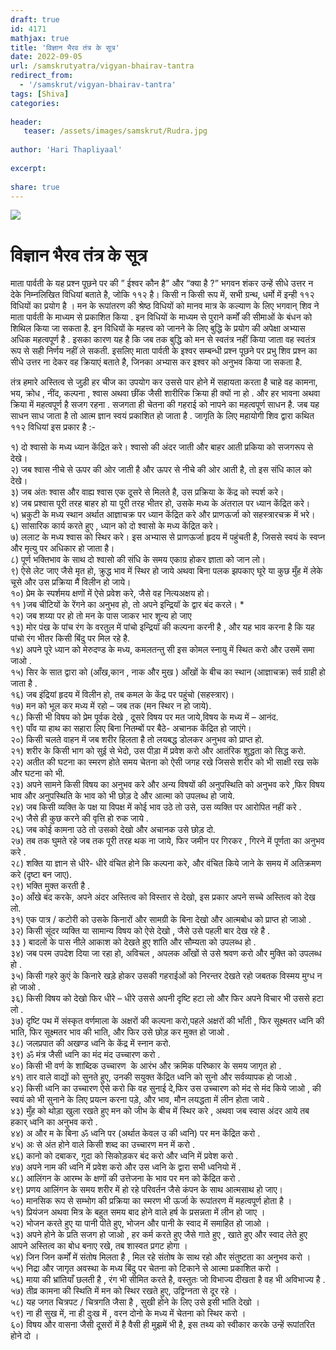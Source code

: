 ```yaml
---    
draft: true
id: 4171    
mathjax: true    
title: 'विज्ञान भैरव तंत्र के सूत्र'    
date: 2022-09-05    
url: /samskrutyatra/vigyan-bhairav-tantra
redirect_from: 
  - '/samskrut/vigyan-bhairav-tantra'
tags: [Shiva]    
categories:    
    
header:    
   teaser: /assets/images/samskrut/Rudra.jpg    
    
author: 'Hari Thapliyaal'    
    
excerpt:    
    
share: true    
---    
```

    
![](/assets/images/samskrut/Rudra.jpg)    
    
# विज्ञान भैरव तंत्र के सूत्र    
    
माता पार्वती के यह प्रश्न पूछने पर की ” ईश्वर कौन है” और “क्या है ?” भगवन शंकर उन्हें सीधे उत्तर न देके निम्नलिखित विधियां बताते है, जोकि ११२ है। किसी न किसी रूप में, सभी ग्रन्थ, धर्मो में इन्ही ११२ विधियों का प्रयोग है । मन के रूपांतरण की श्रेष्ठ विधियों को मानव मात्र के कल्याण के लिए भगवान् शिव ने माता पार्वती के माध्यम से प्रकाशित किया . इन विधियों के माध्यम से पुराने कर्मों की सीमाओं के बंधन को शिथिल किया जा सकता है. इन विधियों के महत्त्व को जानने के लिए बुद्धि के प्रयोग की अपेक्षा अभ्यास अधिक महत्वपूर्ण है . इसका कारण यह है कि जब तक बुद्धि को मन से स्वतंत्र नहीं किया जाता वह स्वतंत्र रूप से सही निर्णय नहीं ले सकती. इसलिए माता पार्वती के इश्वर सम्बन्धी प्रश्न पूछने पर प्रभु शिव प्रश्न का सीधे उत्तर ना देकर वह क्रियाएं बताते है, जिनका अभ्यास कर इश्वर को अनुभव किया जा सकता है.    
    
तंत्र हमारे अस्तित्व से जुड़ी हर चीज का उपयोग कर उससे पार होने में सहायता करता है चाहे वह कामना, भय, क्रोध , नींद, कल्पना , श्वास अथवा छींक जैसी शारीरिक क्रिया ही क्यों ना हो . और हर भावना अथवा क्रिया में महत्वपूर्ण है सजग रहना . सजगता ही चेतना की गहराई को नापने का महत्वपूर्ण साधन है. जब यह साधन साध जाता है तो आत्म ज्ञान स्वयं प्रकाशित हो जाता है . जागृति के लिए महायोगी शिव द्वारा कथित ११२ विधियां इस प्रकार है :-    
    
१) दो श्वासो के मध्य ध्यान केंद्रित करे। श्वासो की अंदर जाती और बाहर आती प्रकिया को सजगरूप से देखे।    
२) जब श्वास नीचे से ऊपर की ओर जाती है और ऊपर से नीचे की ओर आती है, तो इस संधि काल को देखे।    
३) जब अंतः श्वास और वाह्य श्वास एक दूसरे से मिलते है, उस प्रक्रिया के केंद्र को स्पर्श करे।    
४) जब प्रश्वास पूरी तरह बाहर हो या पूरी तरह भीतर हो, उसके मध्य के अंतराल पर ध्यान केंद्रित करे।    
५) भ्रकुटी के मध्य स्थान अर्थात आज्ञाचक्र पर ध्यान केंद्रित करे और प्राणऊर्जा को सहस्त्रारचक्र में भरे।    
६) सांसारिक कार्य करते हुए , ध्यान को दो श्वासो के मध्य केंद्रित करे।    
७) ललाट के मध्य श्वास को स्थिर करे। इस अभ्यास से प्राणऊर्जा हृदय में पहुंचती है, जिससे स्वयं के स्वप्न और मृत्यु पर अधिकार हो जाता है।    
८) पूर्ण भक्तिभाव के साथ दो श्वासो की संधि के समय एकाग्र होकर ज्ञाता को जान लो।    
९) ऐसे लेट जाए जैसे मृत हो, क्रुद्ध भाव में स्थिर हो जाये अथवा बिना पलक झपकाए घूरे या कुछ मुँह में लेके चूसे और उस प्रक्रिया मैं विलीन हो जाये।    
१०) प्रेम के स्पर्शमय क्षणों में ऐसे प्रवेश करे, जैसे वह नित्यअक्षय हो।    
११ )जब चीटियों के रेंगने का अनुभव हो, तो अपने इन्द्रियॉ के द्वार बंद करले। *    
१२) जब शय्या पर हो तो मन के पास जाकर भार शून्य हो जाए    
१३) मोर पंख के पांच रंग के वरतुल में पांचो इन्द्रियॉ की कल्पना करनी है , और यह भाव करना है कि यह पांचो रंग भीतर किसी बिंदु पर मिल रहे है.    
१४) अपने पूरे ध्यान को मेरुदण्ड के मध्य, कमलतन्तु सी इस कोमल स्नायु में स्थित करो और उसमें समा जाओ .    
१५) सिर के सात द्वारा को (आँख,कान , नाक और मुख ) आँखों के बीच का स्थान (आज्ञाचक्र) सर्व ग्राही हो जाता है .    
१६) जब इंद्रियां हृदय में विलीन हो, तब कमल के केंद्र पर पहुंचो (सहस्त्रार)।    
१७) मन को भूल कर मध्य में रहो – जब तक (मन स्थिर न हो जाये).    
१८) किसी भी विषय को प्रेम पूर्वक देखे , दूसरे विषय पर मत जाये,विषय के मध्य में – आनंद.    
१९) पाँव या हाथ का सहारा लिए बिना नितम्बों पर बैठे- अचानक केंद्रित हो जाएंगे।    
२०) किसी चलते वाहन में जब शरीर हिलता है तो लयबद्ध डोलकर अनुभव को प्राप्त हो.    
२१) शरीर के किसी भाग को सुई से भेदो, उस पीड़ा में प्रवेश करो और आतंरिक शुद्धता को सिद्ध करो.    
२२) अतीत की घटना का स्मरण होते समय चेतना को ऐसी जगह रखे जिससे शरीर को भी साक्षी रख सके और घटना को भी.    
२३) अपने सामने किसी विषय का अनुभव करे और अन्य विषयों की अनुपस्थिति को अनुभव करे ,फिर विषय भाव और अनुपस्थिति के भाव को भी छोड़ दे और आत्मा को उपलब्ध हो जाये.    
२४) जब किसी व्यक्ति के पक्ष या विपक्ष में कोई भाव उठे तो उसे, उस व्यक्ति पर आरोपित नहीं करे .    
२५) जैसे ही कुछ करने की वृत्ति हो रुक जाये .    
२६) जब कोई कामना उठे तो उसको देखो और अचानक उसे छोड़ दो.    
२७) तब तक घुमते रहे जब तक पूरी तरह थक ना जाये, फिर जमीन पर गिरकर , गिरने में पूर्णता का अनुभव करे .    
२८) शक्ति या ज्ञान से धीरे- धीरे वंचित होने कि कल्पना करे, और वंचित किये जाने के समय में अतिक्रमण करे (दृष्टा बन जाए).    
२९) भक्ति मुक्त करती है .    
३०) आँखे बंद करके, अपने अंदर अस्तित्व को विस्तार से देखो, इस प्रकार अपने सच्चे अस्तित्व को देख लो.    
३१) एक पात्र / कटोरी को उसके किनारों और सामग्री के बिना देखो और आत्मबोध को प्राप्त हो जाओ .    
३२) किसी सूंदर व्यक्ति या सामान्य विषय को ऐसे देखो , जैसे उसे पहली बार देख रहे है .    
३३ ) बादलों के पास नीले आकाश को देखते हुए शांति और सौम्यता को उपलब्ध हो .    
३४) जब परम उपदेश दिया जा रहा हो, अविचल , अपलक आँखों से उसे श्रवण करो और मुक्ति को उपलब्ध हो .    
३५) किसी गहरे कुएं के किनारे खड़े होकर उसकी गहराईओं को निरन्तर देखते रहो जबतक विस्मय मुग्ध न हो जाओ .    
३६) किसी विषय को देखो फिर धीरे – धीरे उससे अपनी दृष्टि हटा लो और फिर अपने विचार भी उससे हटा लो .    
३७) दृष्टि पथ में संस्कृत वर्णमाला के अक्षरों की कल्पना करो,पहले अक्षरों की भाँती , फिर सूक्ष्मतर ध्वनि की भाति, फिर सूक्ष्मतर भाव की भाति, और फिर उसे छोड़ कर मुक्त हो जाओ .    
३८) जलप्रपात की अखण्ड ध्वनि के केंद्र में स्नान करो.    
३९) ॐ मंत्र जैसी ध्वनि का मंद मंद उच्चारण करो .    
४०) किसी भी वर्ण के शाब्दिक उच्चारण  के आरंभ और क्रमिक परिष्कार के समय जागृत हो .    
४१) तार वाले वाद्यों को सुनते हुए, उनकी सयुक्त केंद्रित ध्वनि को सुनो और सर्वव्यापक हो जाओ .    
४२) किसी ध्वनि का उच्चारण ऐसे करो कि वह सुनाई दे,फिर उस उच्चारण को मंद से मंद किये जाओ , की स्वयं को भी सुनाने के लिए प्रयत्न करना पड़े, और भाव, मौन लयद्धता में लीन होता जाये .    
४३) मुँह को थोड़ा खुला रखते हुए मन को जीभ के बीच में स्थिर करे , अथवा जब स्वास अंदर आये तब हकार् ध्वनि का अनुभव करो .    
४४) अ और म के बिना ॐ ध्वनि पर (अर्थात केवल उ की ध्वनि) पर मन केंद्रित करो .    
४५) अः से अंत होने वाले किसी शब्द का उच्चारण मन में करो .    
४६) कानो को दबाकर, गुदा को सिकोड़कर बंद करो और ध्वनि में प्रवेश करो .    
४७) अपने नाम की ध्वनि में प्रवेश करो और उस ध्वनि के द्वारा सभी ध्वनियो में .    
४८) आलिंगन के आरम्भ के क्षणों की उत्तेजना के भाव पर मन को केंद्रित करो .    
४९) प्रणय आलिंगन के समय शरीर में हो रहे परिवर्तन जैसे कंपन के साथ आत्मसाथ हो जाए।    
५०) मानसिक रूप से सम्भोग की प्रक्रिया का स्मरण भी ऊर्जा के रूपांतरण में महत्वपूर्ण होता है ।    
५१) प्रियंजन अथवा मित्र के बहुत समय बाद होने वाले हर्ष के प्रसन्नता में लीन हो जाए ।    
५२) भोजन करते हुए या पानी पीते हुए, भोजन और पानी के स्वाद में समाहित हो जाओ ।    
५३) अपने होने के प्रति सजग हो जाओ , हर कर्म करते हुए जैसे गाते हुए , खाते हुए और स्वाद लेते हुए आपने अस्तित्व का बोध बनाए रखे, तब शास्वत प्रगट होगा ।    
५४) जिन जिन कर्मों में संतोष मिलता है , मिल रहे संतोष के साथ रहो और संतुष्टता का अनुभव करो ।    
५५) निद्रा और जागृत अवस्था के मध्य बिंदु पर चेतना को टिकाने से आत्मा प्रकाशित करो ।    
५६) माया की भ्रांतियाँ छलती है , रंग भी सीमित करते है, वस्तुतः जो विभाज्य दीखता है वह भी अविभाज्य है .    
५७) तीव्र कामना की स्थिति में मन को स्थिर रखते हुए, उद्विग्नता से दूर रहे ।    
५८) यह जगत चित्रपट / चित्रगति जैसा है , सुखी होने के लिए उसे इसी भांति देखो ।    
५९) ना ही सुख में, ना ही दुःख में , वरन दोनो के मध्य में चेतना को स्थिर करो ।    
६०) विषय और वासना जैसी दूसरों में है वैसी ही मुझमें भी है, इस तथ्य को स्वीकार करके उन्हें रूपांतरित होने दो ।    
    
